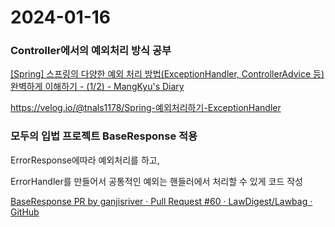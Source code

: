 # 2024-01-16

### Controller에서의 예외처리 방식 공부

[[Spring] 스프링의 다양한 예외 처리 방법(ExceptionHandler, ControllerAdvice 등) 완벽하게 이해하기 - (1/2) - MangKyu's Diary](https://mangkyu.tistory.com/204)

https://velog.io/@tnals1178/Spring-예외처리하기-ExceptionHandler



### 모두의 입법 프로젝트 BaseResponse 적용

ErrorResponse에따라 예외처리를 하고,

ErrorHandler를 만들어서 공통적인 예외는 핸들러에서 처리할 수 있게 코드 작성

[BaseResponse PR by ganjisriver · Pull Request #60 · LawDigest/Lawbag · GitHub](https://github.com/LawDigest/Lawbag/pull/60)


